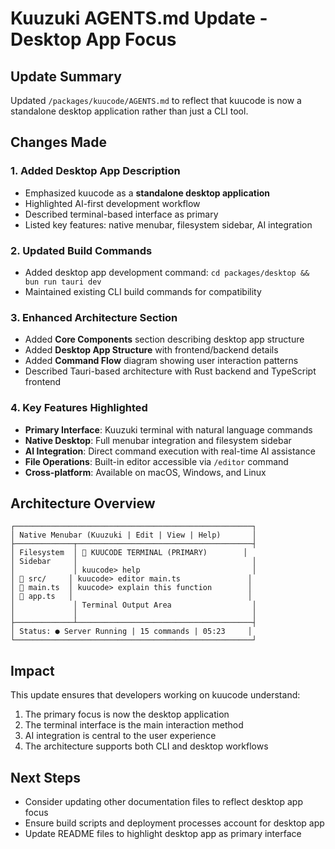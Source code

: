 # Kuuzuki AGENTS.md Update - Desktop App Focus

## Update Summary

Updated `/packages/kuucode/AGENTS.md` to reflect that kuucode is now a standalone desktop application rather than just a CLI tool.

## Changes Made

### 1. Added Desktop App Description
- Emphasized kuucode as a **standalone desktop application**
- Highlighted AI-first development workflow
- Described terminal-based interface as primary
- Listed key features: native menubar, filesystem sidebar, AI integration

### 2. Updated Build Commands
- Added desktop app development command: `cd packages/desktop && bun run tauri dev`
- Maintained existing CLI build commands for compatibility

### 3. Enhanced Architecture Section
- Added **Core Components** section describing desktop app structure
- Added **Desktop App Structure** with frontend/backend details
- Added **Command Flow** diagram showing user interaction patterns
- Described Tauri-based architecture with Rust backend and TypeScript frontend

### 4. Key Features Highlighted
- **Primary Interface**: Kuuzuki terminal with natural language commands
- **Native Desktop**: Full menubar integration and filesystem sidebar
- **AI Integration**: Direct command execution with real-time AI assistance
- **File Operations**: Built-in editor accessible via `/editor` command
- **Cross-platform**: Available on macOS, Windows, and Linux

## Architecture Overview

```
┌─────────────────────────────────────────────────────┐
│ Native Menubar (Kuuzuki | Edit | View | Help)       │
├─────────────┬───────────────────────────────────────┤
│ Filesystem  │ 🚀 KUUCODE TERMINAL (PRIMARY)        │
│ Sidebar     │                                       │
│             │ kuucode> help                         │
│ 📁 src/     │ kuucode> editor main.ts               │
│ 📄 main.ts  │ kuucode> explain this function        │
│ 📄 app.ts   │                                       │
│             │ Terminal Output Area                  │
│             │                                       │
├─────────────┴───────────────────────────────────────┤
│ Status: ● Server Running | 15 commands | 05:23     │
└─────────────────────────────────────────────────────┘
```

## Impact

This update ensures that developers working on kuucode understand:
1. The primary focus is now the desktop application
2. The terminal interface is the main interaction method
3. AI integration is central to the user experience
4. The architecture supports both CLI and desktop workflows

## Next Steps

- Consider updating other documentation files to reflect desktop app focus
- Ensure build scripts and deployment processes account for desktop app
- Update README files to highlight desktop app as primary interface